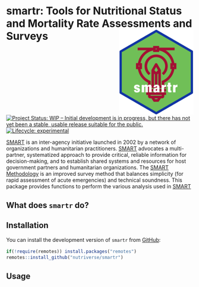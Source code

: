 
<!-- README.md is generated from README.Rmd. Please edit that file -->

# smartr: Tools for Nutritional Status and Mortality Rate Assessments and Surveys <img src="man/figures/logo.png" width="200px" align="right" />

<!-- badges: start -->

[![Project Status: WIP – Initial development is in progress, but there
has not yet been a stable, usable release suitable for the
public.](https://www.repostatus.org/badges/latest/wip.svg)](https://www.repostatus.org/#wip)
[![Lifecycle:
experimental](https://img.shields.io/badge/lifecycle-experimental-orange.svg)](https://www.tidyverse.org/lifecycle/#experimental)
<!-- badges: end -->

[SMART](https://www.smartmethodology.org) is an inter-agency initiative
launched in 2002 by a network of organizations and humanitarian
practitioners. [SMART](https://www.smartmethodology.org) advocates a
multi-partner, systematized approach to provide critical, reliable
information for decision-making, and to establish shared systems and
resources for host government partners and humanitarian organizations.
The [SMART Methodology](https://www.smartmethodology.org) is an improved
survey method that balances simplicity (for rapid assessment of acute
emergencies) and technical soundness. This package provides functions to
perform the various analysis used in
[SMART](https://www.smartmethodology.org)

## What does `smartr` do?

## Installation

<!---
You can install the released version of `smartr` from [CRAN](https://CRAN.R-project.org) with:


```r
install.packages("smartr")
```
--->

You can install the development version of `smartr` from
[GitHub](https://github.com/nutriverse/smartr):

``` r
if(!require(remotes)) install.packages("remotes")
remotes::install_github("nutriverse/smartr")
```

## Usage

